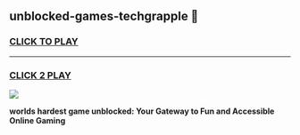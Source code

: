 
## unblocked-games-techgrapple 👋
<h3>
<a href="https://premium.freeplayer.one?title=unblocked-games-techgrapple&ref=14F">CLICK TO PLAY</a></h3>
<hr>

<h3>
<a href="https://premium.freeplayer.one?title=unblocked-games-techgrapple&ref=14F">CLICK 2 PLAY</a>
  
</h3>

<a href="https://premium.freeplayer.one?title=unblocked-games-techgrapple&ref=12F/"><img src="https://clearcache.store/games.png"></a>


**worlds hardest game unblocked: Your Gateway to Fun and Accessible Online Gaming**
